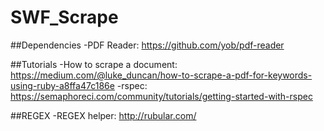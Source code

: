 # SWF_Scrape

##Dependencies
-PDF Reader: https://github.com/yob/pdf-reader

##Tutorials
-How to scrape a document: https://medium.com/@luke_duncan/how-to-scrape-a-pdf-for-keywords-using-ruby-a8ffa47c186e
-rspec: https://semaphoreci.com/community/tutorials/getting-started-with-rspec

##REGEX
-REGEX helper: http://rubular.com/
